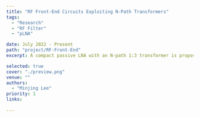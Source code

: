 ```yaml
---
title: "RF Front-End Circuits Exploiting N-Path Transformers"
tags: 
  - "Research"
  - "RF Filter"
  - "pLNA"

date: July 2022 - Present
path: "project/RF-Front-End"
excerpt: A compact passive LNA with an N-path 1:3 transformer is proposed to replace the bulky step-up spiral transformer, thus consuming less chip area than prior arts. A reconfigurable prototype using an N-path 1:9 transformer is taped out in 55-nm CMOS.

selected: true
cover: "./preview.png"
venue: ""
authors:
  - "Minjing Lee"
priority: 1  
links:
  
---
```




<!-- ## Title 1 -->

<!-- ### Preview

[Preview](./preview.png) -->

<!-- ### Website

[Github](https://github.com/joint-online-judge)

## Title 2

## Title 3

## Title 4 -->
